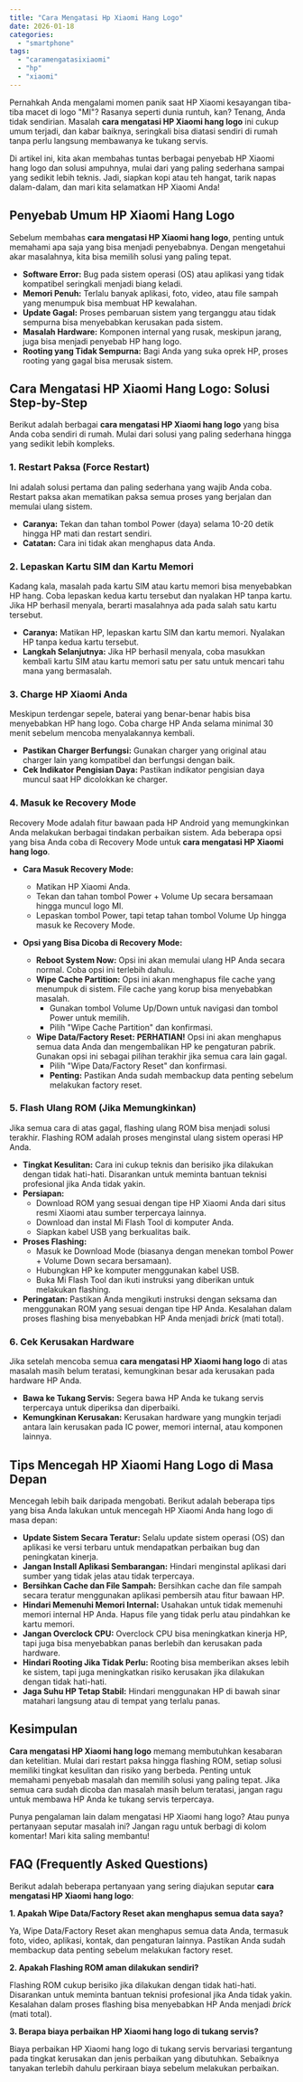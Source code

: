 ```yaml
---
title: "Cara Mengatasi Hp Xiaomi Hang Logo"
date: 2026-01-18
categories: 
  - "smartphone"
tags: 
  - "caramengatasixiaomi"
  - "hp"
  - "xiaomi"
---
```


Pernahkah Anda mengalami momen panik saat HP Xiaomi kesayangan tiba-tiba macet di logo "MI"? Rasanya seperti dunia runtuh, kan? Tenang, Anda tidak sendirian. Masalah **cara mengatasi HP Xiaomi hang logo** ini cukup umum terjadi, dan kabar baiknya, seringkali bisa diatasi sendiri di rumah tanpa perlu langsung membawanya ke tukang servis.

Di artikel ini, kita akan membahas tuntas berbagai penyebab HP Xiaomi hang logo dan solusi ampuhnya, mulai dari yang paling sederhana sampai yang sedikit lebih teknis. Jadi, siapkan kopi atau teh hangat, tarik napas dalam-dalam, dan mari kita selamatkan HP Xiaomi Anda!

## Penyebab Umum HP Xiaomi Hang Logo

Sebelum membahas **cara mengatasi HP Xiaomi hang logo**, penting untuk memahami apa saja yang bisa menjadi penyebabnya. Dengan mengetahui akar masalahnya, kita bisa memilih solusi yang paling tepat.

- **Software Error:** Bug pada sistem operasi (OS) atau aplikasi yang tidak kompatibel seringkali menjadi biang keladi.
- **Memori Penuh:** Terlalu banyak aplikasi, foto, video, atau file sampah yang menumpuk bisa membuat HP kewalahan.
- **Update Gagal:** Proses pembaruan sistem yang terganggu atau tidak sempurna bisa menyebabkan kerusakan pada sistem.
- **Masalah Hardware:** Komponen internal yang rusak, meskipun jarang, juga bisa menjadi penyebab HP hang logo.
- **Rooting yang Tidak Sempurna:** Bagi Anda yang suka oprek HP, proses rooting yang gagal bisa merusak sistem.

## Cara Mengatasi HP Xiaomi Hang Logo: Solusi Step-by-Step

Berikut adalah berbagai **cara mengatasi HP Xiaomi hang logo** yang bisa Anda coba sendiri di rumah. Mulai dari solusi yang paling sederhana hingga yang sedikit lebih kompleks.

### 1\. Restart Paksa (Force Restart)

Ini adalah solusi pertama dan paling sederhana yang wajib Anda coba. Restart paksa akan mematikan paksa semua proses yang berjalan dan memulai ulang sistem.

- **Caranya:** Tekan dan tahan tombol Power (daya) selama 10-20 detik hingga HP mati dan restart sendiri.
- **Catatan:** Cara ini tidak akan menghapus data Anda.

### 2\. Lepaskan Kartu SIM dan Kartu Memori

Kadang kala, masalah pada kartu SIM atau kartu memori bisa menyebabkan HP hang. Coba lepaskan kedua kartu tersebut dan nyalakan HP tanpa kartu. Jika HP berhasil menyala, berarti masalahnya ada pada salah satu kartu tersebut.

- **Caranya:** Matikan HP, lepaskan kartu SIM dan kartu memori. Nyalakan HP tanpa kedua kartu tersebut.
- **Langkah Selanjutnya:** Jika HP berhasil menyala, coba masukkan kembali kartu SIM atau kartu memori satu per satu untuk mencari tahu mana yang bermasalah.

### 3\. Charge HP Xiaomi Anda

Meskipun terdengar sepele, baterai yang benar-benar habis bisa menyebabkan HP hang logo. Coba charge HP Anda selama minimal 30 menit sebelum mencoba menyalakannya kembali.

- **Pastikan Charger Berfungsi:** Gunakan charger yang original atau charger lain yang kompatibel dan berfungsi dengan baik.
- **Cek Indikator Pengisian Daya:** Pastikan indikator pengisian daya muncul saat HP dicolokkan ke charger.

### 4\. Masuk ke Recovery Mode

Recovery Mode adalah fitur bawaan pada HP Android yang memungkinkan Anda melakukan berbagai tindakan perbaikan sistem. Ada beberapa opsi yang bisa Anda coba di Recovery Mode untuk **cara mengatasi HP Xiaomi hang logo**.

- **Cara Masuk Recovery Mode:**
    
    - Matikan HP Xiaomi Anda.
    - Tekan dan tahan tombol Power + Volume Up secara bersamaan hingga muncul logo MI.
    - Lepaskan tombol Power, tapi tetap tahan tombol Volume Up hingga masuk ke Recovery Mode.
- **Opsi yang Bisa Dicoba di Recovery Mode:**
    
    - **Reboot System Now:** Opsi ini akan memulai ulang HP Anda secara normal. Coba opsi ini terlebih dahulu.
    - **Wipe Cache Partition:** Opsi ini akan menghapus file cache yang menumpuk di sistem. File cache yang korup bisa menyebabkan masalah.
        - Gunakan tombol Volume Up/Down untuk navigasi dan tombol Power untuk memilih.
        - Pilih "Wipe Cache Partition" dan konfirmasi.
    - **Wipe Data/Factory Reset:** **PERHATIAN!** Opsi ini akan menghapus semua data Anda dan mengembalikan HP ke pengaturan pabrik. Gunakan opsi ini sebagai pilihan terakhir jika semua cara lain gagal.
        - Pilih "Wipe Data/Factory Reset" dan konfirmasi.
        - **Penting:** Pastikan Anda sudah membackup data penting sebelum melakukan factory reset.

### 5\. Flash Ulang ROM (Jika Memungkinkan)

Jika semua cara di atas gagal, flashing ulang ROM bisa menjadi solusi terakhir. Flashing ROM adalah proses menginstal ulang sistem operasi HP Anda.

- **Tingkat Kesulitan:** Cara ini cukup teknis dan berisiko jika dilakukan dengan tidak hati-hati. Disarankan untuk meminta bantuan teknisi profesional jika Anda tidak yakin.
- **Persiapan:**
    - Download ROM yang sesuai dengan tipe HP Xiaomi Anda dari situs resmi Xiaomi atau sumber terpercaya lainnya.
    - Download dan instal Mi Flash Tool di komputer Anda.
    - Siapkan kabel USB yang berkualitas baik.
- **Proses Flashing:**
    - Masuk ke Download Mode (biasanya dengan menekan tombol Power + Volume Down secara bersamaan).
    - Hubungkan HP ke komputer menggunakan kabel USB.
    - Buka Mi Flash Tool dan ikuti instruksi yang diberikan untuk melakukan flashing.
- **Peringatan:** Pastikan Anda mengikuti instruksi dengan seksama dan menggunakan ROM yang sesuai dengan tipe HP Anda. Kesalahan dalam proses flashing bisa menyebabkan HP Anda menjadi _brick_ (mati total).

### 6\. Cek Kerusakan Hardware

Jika setelah mencoba semua **cara mengatasi HP Xiaomi hang logo** di atas masalah masih belum teratasi, kemungkinan besar ada kerusakan pada hardware HP Anda.

- **Bawa ke Tukang Servis:** Segera bawa HP Anda ke tukang servis terpercaya untuk diperiksa dan diperbaiki.
- **Kemungkinan Kerusakan:** Kerusakan hardware yang mungkin terjadi antara lain kerusakan pada IC power, memori internal, atau komponen lainnya.

## Tips Mencegah HP Xiaomi Hang Logo di Masa Depan

Mencegah lebih baik daripada mengobati. Berikut adalah beberapa tips yang bisa Anda lakukan untuk mencegah HP Xiaomi Anda hang logo di masa depan:

- **Update Sistem Secara Teratur:** Selalu update sistem operasi (OS) dan aplikasi ke versi terbaru untuk mendapatkan perbaikan bug dan peningkatan kinerja.
- **Jangan Install Aplikasi Sembarangan:** Hindari menginstal aplikasi dari sumber yang tidak jelas atau tidak terpercaya.
- **Bersihkan Cache dan File Sampah:** Bersihkan cache dan file sampah secara teratur menggunakan aplikasi pembersih atau fitur bawaan HP.
- **Hindari Memenuhi Memori Internal:** Usahakan untuk tidak memenuhi memori internal HP Anda. Hapus file yang tidak perlu atau pindahkan ke kartu memori.
- **Jangan Overclock CPU:** Overclock CPU bisa meningkatkan kinerja HP, tapi juga bisa menyebabkan panas berlebih dan kerusakan pada hardware.
- **Hindari Rooting Jika Tidak Perlu:** Rooting bisa memberikan akses lebih ke sistem, tapi juga meningkatkan risiko kerusakan jika dilakukan dengan tidak hati-hati.
- **Jaga Suhu HP Tetap Stabil:** Hindari menggunakan HP di bawah sinar matahari langsung atau di tempat yang terlalu panas.

## Kesimpulan

**Cara mengatasi HP Xiaomi hang logo** memang membutuhkan kesabaran dan ketelitian. Mulai dari restart paksa hingga flashing ROM, setiap solusi memiliki tingkat kesulitan dan risiko yang berbeda. Penting untuk memahami penyebab masalah dan memilih solusi yang paling tepat. Jika semua cara sudah dicoba dan masalah masih belum teratasi, jangan ragu untuk membawa HP Anda ke tukang servis terpercaya.

Punya pengalaman lain dalam mengatasi HP Xiaomi hang logo? Atau punya pertanyaan seputar masalah ini? Jangan ragu untuk berbagi di kolom komentar! Mari kita saling membantu!

## FAQ (Frequently Asked Questions)

Berikut adalah beberapa pertanyaan yang sering diajukan seputar **cara mengatasi HP Xiaomi hang logo**:

**1\. Apakah Wipe Data/Factory Reset akan menghapus semua data saya?**

Ya, Wipe Data/Factory Reset akan menghapus semua data Anda, termasuk foto, video, aplikasi, kontak, dan pengaturan lainnya. Pastikan Anda sudah membackup data penting sebelum melakukan factory reset.

**2\. Apakah Flashing ROM aman dilakukan sendiri?**

Flashing ROM cukup berisiko jika dilakukan dengan tidak hati-hati. Disarankan untuk meminta bantuan teknisi profesional jika Anda tidak yakin. Kesalahan dalam proses flashing bisa menyebabkan HP Anda menjadi _brick_ (mati total).

**3\. Berapa biaya perbaikan HP Xiaomi hang logo di tukang servis?**

Biaya perbaikan HP Xiaomi hang logo di tukang servis bervariasi tergantung pada tingkat kerusakan dan jenis perbaikan yang dibutuhkan. Sebaiknya tanyakan terlebih dahulu perkiraan biaya sebelum melakukan perbaikan.
